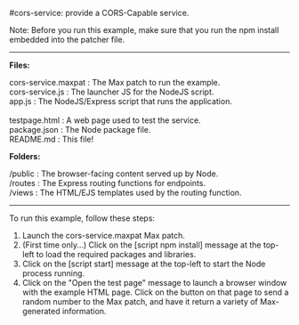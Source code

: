 #cors-service: provide a CORS-Capable service.

Note: Before you run this example, make sure that you run the npm install embedded into the patcher file.

<hr />

**Files:**

cors-service.maxpat : The Max patch to run the example.<br />
cors-service.js : The launcher JS for the NodeJS script.<br />
app.js : The NodeJS/Express script that runs the application.<br /><br />
testpage.html : A web page used to test the service.<br />
package.json : The Node package file.<br />
README.md : This file!<br />

**Folders:**

/public : The browser-facing content served up by Node.<br />
/routes : The Express routing functions for endpoints.<br />
/views : The HTML/EJS templates used by the routing function.<br />

<hr />

To run this example, follow these steps:

1. Launch the cors-service.maxpat Max patch.
2. (First time only...) Click on the [script npm install] message at the top-left to load the required packages and libraries.
3. Click on the [script start] message at the top-left to start the Node process running.
4. Click on the "Open the test page" message to launch a browser window with the example
HTML page. Click on the button on that page to send a random number to the Max patch, and
have it return a variety of Max-generated information.

